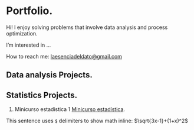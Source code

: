 # Portfolio.

Hi! I enjoy solving problems that involve data analysis and process optimization.

I’m interested in ...

How to reach me: laesenciadeldato@gmail.com

## Data analysis Projects.



## Statistics Projects.

1) Minicurso estadistica 1 [Minicurso estadística](https://luisorodriguez.github.io/statisticscourse1/).

This sentence uses `$` delimiters to show math inline:  $\sqrt{3x-1}+(1+x)^2$

<!---
luisorodriguez/luisorodriguez is a ✨ special ✨ repository because its `README.md` (this file) appears on your GitHub profile.
You can click the Preview link to take a look at your changes.
--->
